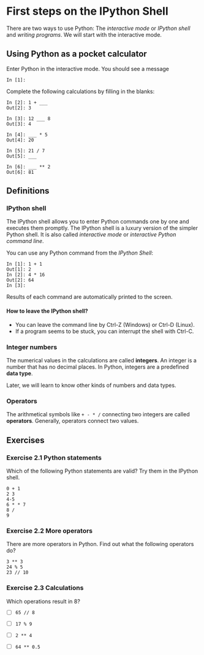 
# First steps on the IPython Shell

There are two ways to use Python: The *interactive mode* or *IPython shell* and *writing programs*. We will start with the interactive mode.

## Using Python as a pocket calculator

Enter Python in the interactive mode. You should see a message

    In [1]:

Complete the following calculations by filling in the blanks:

    In [2]: 1 + ___
    Out[2]: 3

    In [3]: 12 ___ 8
    Out[3]: 4

    In [4]: ___ * 5
    Out[4]: 20

    In [5]: 21 / 7
    Out[5]: ___

    In [6]: ___ ** 2
    Out[6]: 81


## Definitions

### IPython shell

The IPython shell allows you to enter Python commands one by one and executes them promptly.
The IPython shell is a luxury version of the simpler Python shell. It is also called *interactive mode* or *interactive Python command line*.

You can use any Python command from the *IPython Shell*:

    In [1]: 1 + 1
    Out[1]: 2
    In [2]: 4 * 16
    Out[2]: 64
    In [3]:

Results of each command are automatically printed to the screen.

#### How to leave the IPython shell?

* You can leave the command line by Ctrl-Z (Windows) or Ctrl-D (Linux).
* If a program seems to be stuck, you can interrupt the shell with Ctrl-C.

### Integer numbers

The numerical values in the calculations are called **integers**. An integer is a number that has no decimal places. In Python, integers are a predefined **data type**.

Later, we will learn to know other kinds of numbers and data types.

### Operators

The arithmetical symbols like `+ - * /` connecting two integers are called **operators**. Generally, operators connect two values. 

## Exercises

### Exercise 2.1 Python statements

Which of the following Python statements are valid? Try them in the IPython shell.

    0 + 1
    2 3
    4-5
    6 * * 7
    8 /
    9
    
### Exercise 2.2 More operators

There are more operators in Python. Find out what the following operators do?

    3 ** 3
    24 % 5
    23 // 10

### Exercise 2.3 Calculations

Which operations result in 8?

- [ ] `65 // 8`
- [ ] `17 % 9`
- [ ] `2 ** 4`
- [ ] `64 ** 0.5`

